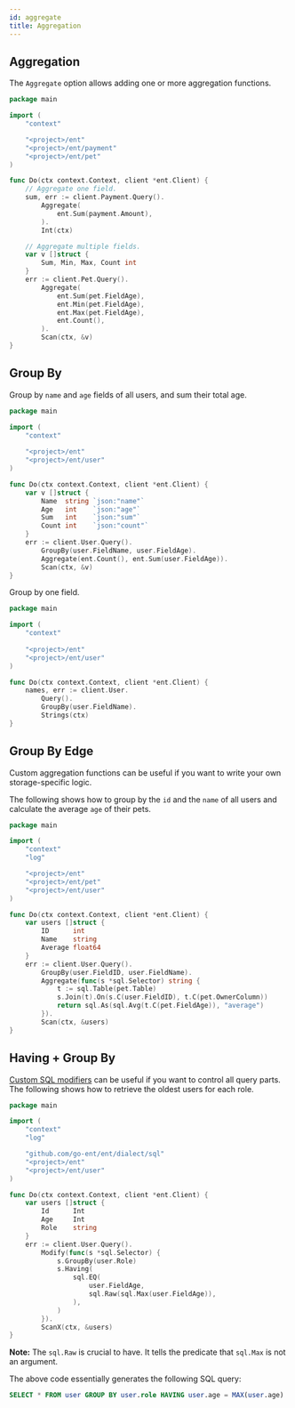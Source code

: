 ```yaml
---
id: aggregate
title: Aggregation
---
```


## Aggregation

The `Aggregate` option allows adding one or more aggregation functions.

```go
package main

import (
	"context"

	"<project>/ent"
	"<project>/ent/payment"
	"<project>/ent/pet"
)

func Do(ctx context.Context, client *ent.Client) {
	// Aggregate one field.
	sum, err := client.Payment.Query().
		Aggregate(
			ent.Sum(payment.Amount),
		).
		Int(ctx)

	// Aggregate multiple fields.
	var v []struct {
		Sum, Min, Max, Count int
	}
	err := client.Pet.Query().
		Aggregate(
			ent.Sum(pet.FieldAge),
			ent.Min(pet.FieldAge),
			ent.Max(pet.FieldAge),
			ent.Count(),
		).
		Scan(ctx, &v)
}
```

## Group By

Group by `name` and `age` fields of all users, and sum their total age.

```go
package main

import (
	"context"
	
	"<project>/ent"
	"<project>/ent/user"
)

func Do(ctx context.Context, client *ent.Client) {
	var v []struct {
		Name  string `json:"name"`
		Age   int    `json:"age"`
		Sum   int    `json:"sum"`
		Count int    `json:"count"`
	}
	err := client.User.Query().
		GroupBy(user.FieldName, user.FieldAge).
		Aggregate(ent.Count(), ent.Sum(user.FieldAge)).
		Scan(ctx, &v)
}
```

Group by one field.

```go
package main

import (
	"context"
	
	"<project>/ent"
	"<project>/ent/user"
)

func Do(ctx context.Context, client *ent.Client) {
	names, err := client.User.
		Query().
		GroupBy(user.FieldName).
		Strings(ctx)
}
```

## Group By Edge

Custom aggregation functions can be useful if you want to write your own storage-specific logic.

The following shows how to group by the `id` and the `name` of all users and calculate the average `age` of their pets.

```go
package main

import (
	"context"
	"log"

	"<project>/ent"
	"<project>/ent/pet"
	"<project>/ent/user"
)

func Do(ctx context.Context, client *ent.Client) {
	var users []struct {
		ID      int
		Name    string
		Average float64
	}
	err := client.User.Query().
		GroupBy(user.FieldID, user.FieldName).
		Aggregate(func(s *sql.Selector) string {
			t := sql.Table(pet.Table)
			s.Join(t).On(s.C(user.FieldID), t.C(pet.OwnerColumn))
			return sql.As(sql.Avg(t.C(pet.FieldAge)), "average")
		}).
		Scan(ctx, &users)
}
```

## Having + Group By

[Custom SQL modifiers](https://entgo.io/docs/feature-flags/#custom-sql-modifiers) can be useful if you want to control all query parts.
The following shows how to retrieve the oldest users for each role.


```go
package main

import (
	"context"
	"log"

	"github.com/go-ent/ent/dialect/sql"
	"<project>/ent"
	"<project>/ent/user"
)

func Do(ctx context.Context, client *ent.Client) {
	var users []struct {
		Id    	Int
		Age     Int
		Role    string
	}
	err := client.User.Query().
		Modify(func(s *sql.Selector) {
			s.GroupBy(user.Role)
			s.Having(
				sql.EQ(
					user.FieldAge,
					sql.Raw(sql.Max(user.FieldAge)),
				),
			)
		}).
		ScanX(ctx, &users)
}

```

**Note:** The `sql.Raw` is crucial to have. It tells the predicate that `sql.Max` is not an argument.

The above code essentially generates the following SQL query:

```sql
SELECT * FROM user GROUP BY user.role HAVING user.age = MAX(user.age)
```
